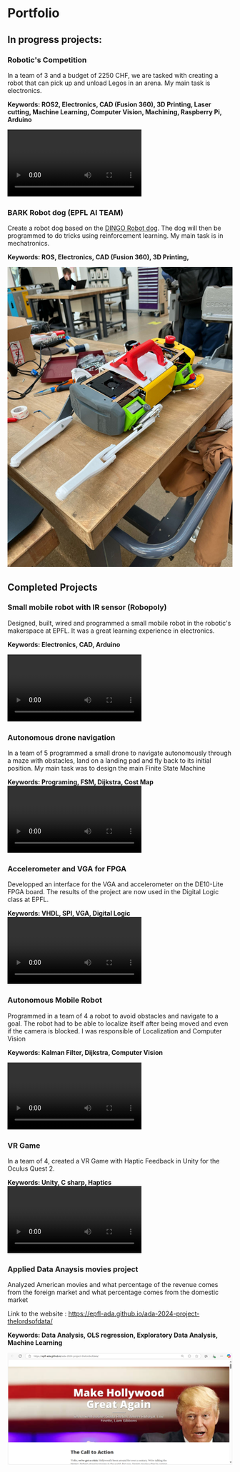 # Portfolio

## In progress projects:

### Robotic's Competition
In a team of 3 and a budget of 2250 CHF, we are tasked with creating a robot that can pick up and unload Legos in an arena. My main task is electronics.

**Keywords: ROS2, Electronics, CAD (Fusion 360), 3D Printing, Laser cutting, Machine Learning, Computer Vision, Machining, Raspberry Pi, Arduino**


<video controls src="Assets/RoboticsCompetition.mp4" title="Title"></video>

### BARK Robot dog (EPFL AI TEAM)
Create a robot dog based on the [DINGO Robot dog](https://github.com/Yerbert/DingoQuadruped). The dog will then be programmed to do tricks using reinforcement learning. My main task is in mechatronics.

**Keywords: ROS, Electronics, CAD (Fusion 360), 3D Printing,**

![BARK dog](Assets/BARK.jpg)

## Completed Projects

### Small mobile robot with IR sensor (Robopoly)

Designed, built, wired and programmed a small mobile robot in the robotic's makerspace at EPFL. It was a great learning experience in electronics.

**Keywords: Electronics, CAD, Arduino**

<video controls src="Assets/Robopoly.mp4" title="Title"></video>

### Autonomous drone navigation
In a team of 5 programmed a small drone to navigate autonomously through a maze with obstacles, land on a landing pad and fly back to its initial position. My main task was to design the main Finite State Machine


**Keywords: Programing, FSM, Dijkstra, Cost Map**
<video controls src="Assets/drone.mp4" title="Title"></video>
### Accelerometer and VGA for FPGA
Developped an interface for the VGA and accelerometer on the DE10-Lite FPGA board. The results of the project are now used in the Digital Logic class at EPFL.

**Keywords: VHDL, SPI, VGA, Digital Logic**
<video controls src="Assets/vhdl.mp4" title="Title"></video>

### Autonomous Mobile Robot
Programmed in a team of 4 a robot to avoid obstacles and navigate to a goal. The robot had to be able to localize itself after being moved and even if the camera is blocked. I was responsible of Localization and Computer Vision

**Keywords: Kalman Filter, Dijkstra, Computer Vision**

<video controls src="Assets/Thymio.mp4" title="Title"></video>

### VR Game
In a team of 4, created a VR Game with Haptic Feedback in Unity for the Oculus Quest 2. 

**Keywords: Unity, C sharp, Haptics**
<video controls src="Assets/VR.mp4" title="Title"></video>

### Applied Data Anaysis movies project
Analyzed American movies and what percentage of the revenue comes from the foreign market and what percentage comes from the domestic market

Link to the website : https://epfl-ada.github.io/ada-2024-project-thelordsofdata/

**Keywords: Data Analysis, OLS regression, Exploratory Data Analysis, Machine Learning**

![ADA](Assets/ADA.png)
